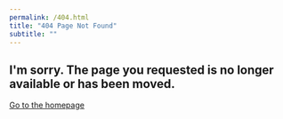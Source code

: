 ```yaml
---
permalink: /404.html
title: "404 Page Not Found"
subtitle: ""
---
```


## I'm sorry. The page you requested is no longer available or has been moved.

[Go to the homepage](/ "Back to homepage")